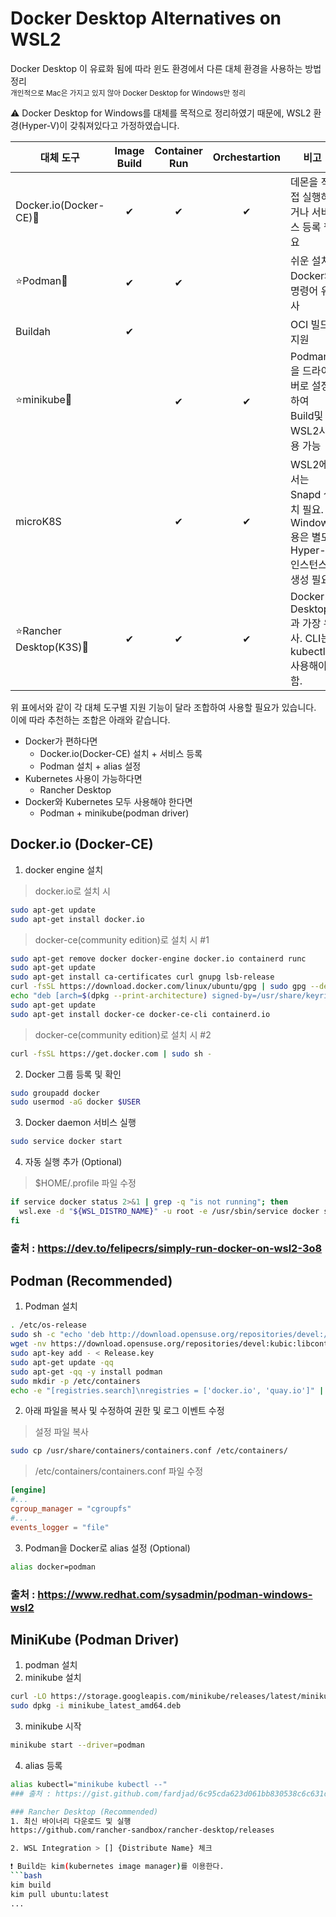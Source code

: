 # Docker Desktop Alternatives on WSL2
Docker Desktop 이 유료화 됨에 따라 윈도 환경에서 다른 대체 환경을 사용하는 방법 정리 <br>
<sub>개인적으로 Mac은 가지고 있지 않아 Docker Desktop for Windows만 정리</sub>

⚠ Docker Desktop for Windows를 대체를 목적으로 정리하였기 때문에, WSL2 환경(Hyper-V)이 갖춰져있다고 가정하였습니다.<br>

|대체 도구|Image Build|Container Run|Orchestartion|비고|
|---|:---:|:---:|:---:|---|
|Docker.io(Docker-CE)🔗|✔|✔|✔|데몬을 직접 실행하거나 서비스 등록 필요|
|⭐Podman🔗|✔|✔||쉬운 설치. Docker와 명령어 유사|
|Buildah|✔|||OCI 빌드 지원|
|⭐minikube🔗||✔|✔|Podman을 드라이버로 설정하여 Build및 WSL2사용 가능|
|microK8S||✔|✔|WSL2에서는 Snapd 설치 필요. Windows용은 별도 Hyper-V 인스턴스 생성 필요.|
|⭐Rancher Desktop(K3S)🔗|✔|✔|✔|Docker Desktop 과 가장 유사. CLI는 kubectl 사용해야 함.|

위 표에서와 같이 각 대체 도구별 지원 기능이 달라 조합하여 사용할 필요가 있습니다.<vr>
이에 따라 추천하는 조합은 아래와 같습니다.
* Docker가 편하다면
  * Docker.io(Docker-CE) 설치 + 서비스 등록
  * Podman 설치 + alias 설정
* Kubernetes 사용이 가능하다면
  * Rancher Desktop
* Docker와 Kubernetes 모두 사용해야 한다면
  * Podman + minikube(podman driver)

## Docker.io (Docker-CE)
1. docker engine 설치
  > docker.io로 설치 시
  ```bash
  sudo apt-get update
  sudo apt-get install docker.io
  ```
  > docker-ce(community edition)로 설치 시 #1
  ```bash
  sudo apt-get remove docker docker-engine docker.io containerd runc
  sudo apt-get update
  sudo apt-get install ca-certificates curl gnupg lsb-release
  curl -fsSL https://download.docker.com/linux/ubuntu/gpg | sudo gpg --dearmor -o /usr/share/keyrings/docker-archive-keyring.gpg
  echo "deb [arch=$(dpkg --print-architecture) signed-by=/usr/share/keyrings/docker-archive-keyring.gpg] https://download.docker.com/linux/ubuntu $(lsb_release -cs) stable" | sudo tee /etc/apt/sources.list.d/docker.list > /dev/null
  sudo apt-get update
  sudo apt-get install docker-ce docker-ce-cli containerd.io
  ```
  > docker-ce(community edition)로 설치 시 #2
  ```bash
  curl -fsSL https://get.docker.com | sudo sh -
  ```
2. Docker 그룹 등록 및 확인
  ```bash
  sudo groupadd docker
  sudo usermod -aG docker $USER
  ```
3. Docker daemon 서비스 실행
  ```bash
  sudo service docker start
  ```
4. 자동 실행 추가 (Optional)
  > $HOME/.profile 파일 수정
  ```bash
  if service docker status 2>&1 | grep -q "is not running"; then
    wsl.exe -d "${WSL_DISTRO_NAME}" -u root -e /usr/sbin/service docker start >/dev/null 2>&1
  fi
  ```
### 출처 : https://dev.to/felipecrs/simply-run-docker-on-wsl2-3o8
## Podman (Recommended)
1. Podman 설치
  ```bash
  . /etc/os-release
  sudo sh -c "echo 'deb http://download.opensuse.org/repositories/devel:/kubic:/libcontainers:/stable/x${NAME}_${VERSION_ID}/ /' > /etc/apt/sources.list.d/devel:kubic:libcontainers:stable.list"
  wget -nv https://download.opensuse.org/repositories/devel:kubic:libcontainers:stable/x${NAME}_${VERSION_ID}/Release.key -O Release.key
  sudo apt-key add - < Release.key
  sudo apt-get update -qq
  sudo apt-get -qq -y install podman
  sudo mkdir -p /etc/containers
  echo -e "[registries.search]\nregistries = ['docker.io', 'quay.io']" | sudo tee /etc/containers/registries.conf
  ```
2. 아래 파일을 복사 및 수정하여 권한 및 로그 이벤트 수정
  > 설정 파일 복사
  ```bash
  sudo cp /usr/share/containers/containers.conf /etc/containers/
  ```
  > /etc/containers/containers.conf 파일 수정
  ```toml
  [engine]
  #...
  cgroup_manager = "cgroupfs"
  #...
  events_logger = "file"
  ```
3. Podman을 Docker로 alias 설정 (Optional)
  ```bash
  alias docker=podman
  ```
                  
### 출처 : https://www.redhat.com/sysadmin/podman-windows-wsl2

## MiniKube (Podman Driver)
  1. podman 설치
  2. minikube 설치
  ```bash
  curl -LO https://storage.googleapis.com/minikube/releases/latest/minikube_latest_amd64.deb
  sudo dpkg -i minikube_latest_amd64.deb
  ```
  3. minikube 시작
  ```bash
  minikube start --driver=podman
  ```
  4. alias 등록
  ```bash
  alias kubectl="minikube kubectl --"
### 출처 : https://gist.github.com/fardjad/6c95cda623d061bb830538c6c631d2e6

### Rancher Desktop (Recommended)
  1. 최신 바이너리 다운로드 및 실행
  https://github.com/rancher-sandbox/rancher-desktop/releases
  
  2. WSL Integration > [] {Distribute Name} 체크
  
  ❗ Build는 kim(kubernetes image manager)를 이용한다.
  ```bash
  kim build
  kim pull ubuntu:latest
  ...
  ```
